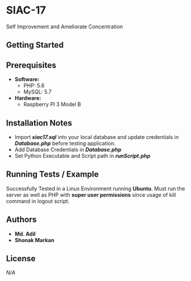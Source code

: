 # SIAC-17
Self Improvement and Ameliorate Concentration

## Getting Started

## Prerequisites
* **Software:**
   * PHP: 5.6
   * MySQL: 5.7
* **Hardware:**
   * Raspberry PI 3 Model B

## Installation Notes
   * Import _**siac17.sql**_ into your local database and update credentials in _**Database.php**_ before testing application.
   * Add Database Credentials in _**Database.php**_
   * Set Python Executable and Script path in _**runScript.php**_
    
## Running Tests / Example
Successfully Tested in a Linux Environment running **Ubuntu**.
Must run the server as well as PHP with **super user permissions** since usage of kill command in logout script.

## Authors
* **Md. Adil**
* **Shonak Markan**

## License
*N/A*

